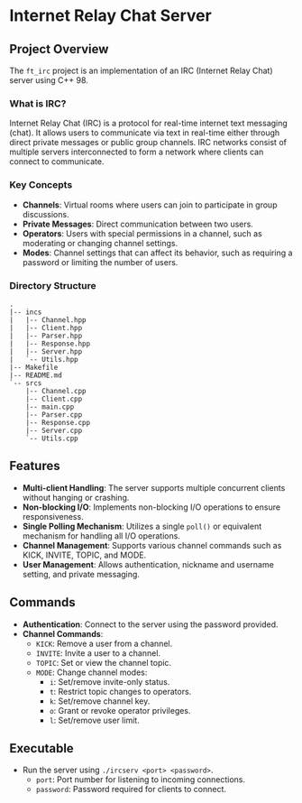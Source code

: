# Internet Relay Chat Server

## Project Overview

The `ft_irc` project is an implementation of an IRC (Internet Relay Chat) server using C++ 98.

### What is IRC?

Internet Relay Chat (IRC) is a protocol for real-time internet text messaging (chat). It allows users to communicate via text in real-time either through direct private messages or public group channels. IRC networks consist of multiple servers interconnected to form a network where clients can connect to communicate.

### Key Concepts

- **Channels**: Virtual rooms where users can join to participate in group discussions.
- **Private Messages**: Direct communication between two users.
- **Operators**: Users with special permissions in a channel, such as moderating or changing channel settings.
- **Modes**: Channel settings that can affect its behavior, such as requiring a password or limiting the number of users.

### Directory Structure
    .
    |-- incs
    |   |-- Channel.hpp
    |   |-- Client.hpp
    |   |-- Parser.hpp
    |   |-- Response.hpp
    |   |-- Server.hpp
    |   `-- Utils.hpp
    |-- Makefile
    |-- README.md
    `-- srcs
        |-- Channel.cpp
        |-- Client.cpp
        |-- main.cpp
        |-- Parser.cpp
        |-- Response.cpp
        |-- Server.cpp
        `-- Utils.cpp

## Features

- **Multi-client Handling**: The server supports multiple concurrent clients without hanging or crashing.
- **Non-blocking I/O**: Implements non-blocking I/O operations to ensure responsiveness.
- **Single Polling Mechanism**: Utilizes a single `poll()` or equivalent mechanism for handling all I/O operations.
- **Channel Management**: Supports various channel commands such as KICK, INVITE, TOPIC, and MODE.
- **User Management**: Allows authentication, nickname and username setting, and private messaging.

## Commands

- **Authentication**: Connect to the server using the password provided.
- **Channel Commands**:
  - `KICK`: Remove a user from a channel.
  - `INVITE`: Invite a user to a channel.
  - `TOPIC`: Set or view the channel topic.
  - `MODE`: Change channel modes:
    - `i`: Set/remove invite-only status.
    - `t`: Restrict topic changes to operators.
    - `k`: Set/remove channel key.
    - `o`: Grant or revoke operator privileges.
    - `l`: Set/remove user limit.

## Executable

- Run the server using `./ircserv <port> <password>`.
  - `port`: Port number for listening to incoming connections.
  - `password`: Password required for clients to connect.
